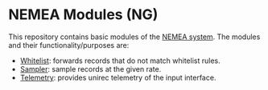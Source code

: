 # NEMEA Modules (NG)

This repository contains basic modules of the [NEMEA
system](https://github.com/CESNET/Nemea). The modules and their
functionality/purposes are:

* [Whitelist](modules/whitelist/): forwards records that do not match whitelist rules.
* [Sampler](modules/sampler/): sample records at the given rate.
* [Telemetry](modules/telemetry/): provides unirec telemetry of the input interface.
